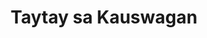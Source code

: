 ---
title: "Taytay sa Kauswagan"
url: /cagayan-de-oro/taytay-sa-kauswagan-dabatian/
shop: pawnbroker
---